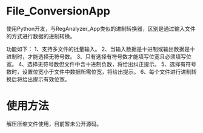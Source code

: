 # File_ConversionApp
使用Python开发，与RegAnalyzer_App类似的进制转换器，区别是通过输入文件的方式进行数据的进制转换。

功能如下：
1、支持多文件的批量输入。
2、当输入数据是十进制或输出数据是十进制时，才能选择无符号数。
3、只有选择有符号数才能填写位宽且必须填写位宽。
4、选择无符号数但文件中含十进制负数，将给出纠正提示。
5、选择有符号数时，设置位宽小于文件中数据所需位宽，将给出提示。
6、每个文件进行进制转换后将给出提示有效位宽。

# 使用方法
解压压缩文件使用，目前暂未公开源码。

